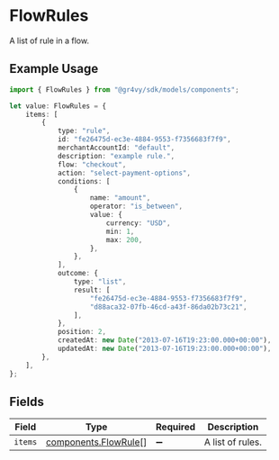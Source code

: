 # FlowRules

A list of rule in a flow.

## Example Usage

```typescript
import { FlowRules } from "@gr4vy/sdk/models/components";

let value: FlowRules = {
    items: [
        {
            type: "rule",
            id: "fe26475d-ec3e-4884-9553-f7356683f7f9",
            merchantAccountId: "default",
            description: "example rule.",
            flow: "checkout",
            action: "select-payment-options",
            conditions: [
                {
                    name: "amount",
                    operator: "is_between",
                    value: {
                        currency: "USD",
                        min: 1,
                        max: 200,
                    },
                },
            ],
            outcome: {
                type: "list",
                result: [
                    "fe26475d-ec3e-4884-9553-f7356683f7f9",
                    "d88aca32-07fb-46cd-a43f-86da02b73c21",
                ],
            },
            position: 2,
            createdAt: new Date("2013-07-16T19:23:00.000+00:00"),
            updatedAt: new Date("2013-07-16T19:23:00.000+00:00"),
        },
    ],
};
```

## Fields

| Field                                                        | Type                                                         | Required                                                     | Description                                                  |
| ------------------------------------------------------------ | ------------------------------------------------------------ | ------------------------------------------------------------ | ------------------------------------------------------------ |
| `items`                                                      | [components.FlowRule](../../models/components/flowrule.md)[] | :heavy_minus_sign:                                           | A list of rules.                                             |